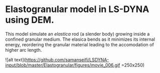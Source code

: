 # Elastogranular model in LS-DYNA using DEM.

This model simulate an *elastica* rod (a slender body) growing inside a confined granular medium. The elasica bends as it minimizes its internal energy, reordering the granular material leading to the accomodation of higher arc length.

![alt text](https://github.com/samanseifi/LSDYNA-input/blob/master/Elastogranular/figures/movie_006.gif =250x250)
